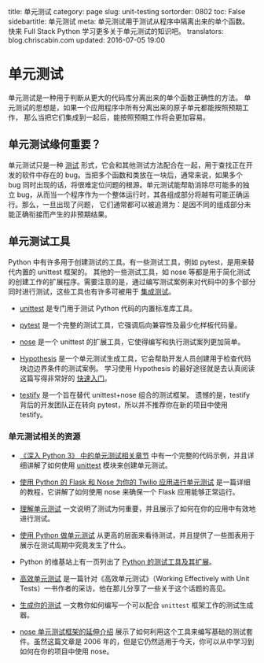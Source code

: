 title: 单元测试
category: page
slug: unit-testing
sortorder: 0802
toc: False
sidebartitle: 单元测试
meta: 单元测试用于测试从程序中隔离出来的单个函数。快来 Full Stack Python 学习更多关于单元测试的知识吧。
translators: blog.chriscabin.com
updated: 2016-07-05 19:00


# 单元测试
单元测试是一种用于判断从更大的代码库分离出来的单个函数正确性的方法。 单元测试的思想是，如果一个应用程序中所有分离出来的原子单元都能按照预期工作， 那么当把它们集成到一起后，能按照预期工作将会更加容易。


## 单元测试缘何重要？
单元测试只是一种 [测试](/testing.html) 形式，它会和其他测试方法配合在一起，用于查找正在开发的软件中存在的 bug。当把多个函数和类放在一块后，通常来说，如果多个 bug 同时出现的话，将很难定位问题的根源。单元测试能帮助消除尽可能多的独立 bug，从而当一个程序作为一个整体运行时，其各组成部分将越有可能正确运行。那么，一旦出现了问题， 它们通常都可以被追溯为：是因不同的组成部分未能正确衔接而产生的非预期结果。


## 单元测试工具
Python 中有许多用于创建测试的工具。有一些测试工具，例如 pytest，是用来替代内置的 unittest 框架的。 其他的一些测试工具，如 nose 等都是用于简化测试的创建工作的扩展程序。需要注意的是，通过编写测试案例来对代码中的多个部分同时进行测试，这些工具也有许多可被用于 [集成测试](/integration-testing.html)。

* [unittest](https://docs.python.org/3/library/unittest.html) 是专门用于测试 Python 代码的内置标准库工具。

* [pytest](http://pytest.org/latest/) 是一个完整的测试工具，它强调后向兼容性及最少化样板代码量。

* [nose](https://nose.readthedocs.org/en/latest/) 是一个 unittest 的扩展工具，它使得编写和执行测试案列更加简单。

* [Hypothesis](http://hypothesis.readthedocs.io/en/latest/index.html) 是一个单元测试生成工具，它会帮助开发人员创建用于检查代码块边边界条件的测试案例。 学习使用 Hypothesis 的最好途径就是去认真阅读这篇写得非常好的 [快速入门](http://hypothesis.readthedocs.io/en/latest/quickstart.html)。

* [testify](https://github.com/Yelp/Testify/)  是一个旨在替代 unittest+nose 组合的测试框架。 遗憾的是，testify 背后的开发团队正在转向 pytest，所以并不推荐你在新的项目中使用 testify。


### 单元测试相关的资源
* [《深入 Python 3》 中的单元测试相关章节](http://www.diveintopython3.net/unit-testing.html) 中有一个完整的代码示例，并且详细讲解了如何使用 [unittest](https://docs.python.org/3/library/unittest.html) 模块来创建单元测试。

* [使用 Python 的 Flask 和 Nose 为你的 Twilio 应用进行单元测试](https://www.twilio.com/blog/2014/03/unit-testing-your-twilio-app-using-pythons-flask-and-nose.html) 是一篇详细的教程，它讲解了如何使用 nose 来确保一个 Flask 应用能够正常运行。

* [理解单元测试](https://jeffknupp.com/blog/2013/12/09/improve-your-python-understanding-unit-testing/) 一文说明了测试为何重要，并且展示了如何在你的应用中有效地进行测试。

* [使用 Python 做单元测试](http://www.drdobbs.com/testing/unit-testing-with-python/240165163) 从更高的层面来看待测试，并且提供了一些图表用于展示在测试周期中究竟发生了什么。

* Python 的维基站上有一页列出了 [Python 的测试工具及其扩展](https://wiki.python.org/moin/PythonTestingToolsTaxonomy)。

* [高效单元测试](http://blog.fogcreek.com/working-effectively-with-unit-tests-interview-with-jay-fields/) 是一篇针对《高效单元测试》（Working Effectively with Unit Tests）一书作者的采访，他在那儿分享了一些关于这个话题的高见。

* [生成你的测试](http://blog.kevinastone.com/generate-your-tests.html) 一文教你如何编写一个可以配合 `unittest` 框架工作的测试生成器。

* [nose 单元测试框架的延伸介绍](http://ivory.idyll.org/articles/nose-intro.html) 展示了如何利用这个工具来编写基础的测试套件。虽然这篇文章是 2006 年的，但是它仍然适用于今天，你可以从中学习到如何在你的项目中使用 nose。
